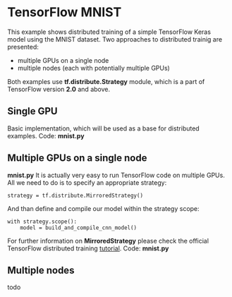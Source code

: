 # TensorFlow MNIST

This example shows distributed training of a simple TensorFlow Keras model using the MNIST dataset.
Two approaches to distributed trainig are presented:
* multiple GPUs on a single node
* multiple nodes (each with potentially multiple GPUs)

Both examples use **tf.distribute.Strategy** module, which is a part of TensorFlow version **2.0** and above.

## Single GPU
Basic implementation, which will be used as a base for distributed examples.
Code: **mnist.py**

## Multiple GPUs on a single node
**mnist.py**
It is actually very easy to run TensorFlow code on multiple GPUs. 
All we need to do is to specify an appropriate strategy:
```
strategy = tf.distribute.MirroredStrategy()
```
And than define and compile our model within the strategy scope:
```
with strategy.scope():
    model = build_and_compile_cnn_model()
```
For further information on **MirroredStrategy** please check the official TensorFlow distributed training [tutorial](https://www.tensorflow.org/guide/distributed_training).
Code: **mnist.py**
## Multiple nodes
todo